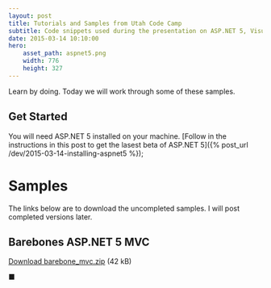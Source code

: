 ```yaml
---
layout: post
title: Tutorials and Samples from Utah Code Camp
subtitle: Code snippets used during the presentation on ASP.NET 5, Visual Studio 2015, and cross-platform .NET.
date: 2015-03-14 10:10:00
hero:
    asset_path: aspnet5.png
    width: 776
    height: 327
---
```


Learn by doing. Today we will work through some of these samples.

## Get Started

You will need ASP.NET 5 installed on your machine. [Follow in the instructions in this post to get the lasest beta of ASP.NET 5]({% post_url /dev/2015-03-14-installing-aspnet5 %});

# Samples
The links below are to download the uncompleted samples. I will post completed versions later.

## Barebones ASP.NET 5 MVC

<a href="{% asset_path barebone_mvc.zip %}" class="btn btn-primary">Download barebone_mvc.zip</a> (42 kB)


 ■

